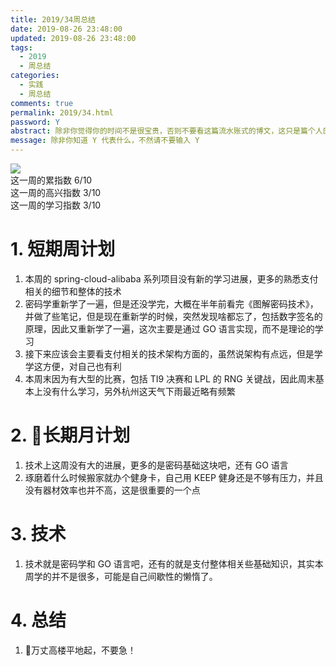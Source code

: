 ```yaml
---
title: 2019/34周总结
date: 2019-08-26 23:48:00
updated: 2019-08-26 23:48:00
tags:
  - 2019
  - 周总结
categories: 
  - 实践
  - 周总结
comments: true
permalink: 2019/34.html  
password: Y
abstract: 除非你觉得你的时间不是很宝贵，否则不要看这篇流水账式的博文，这只是篇个人的工作的学习一个总结而已，没有包含任何的技术细节
message: 除非你知道 Y 代表什么，不然请不要输入 Y
---
```


![][0]  
这一周的累指数 6/10  
这一周的高兴指数 3/10   
这一周的学习指数 3/10  

<!--more-->

# 1. 短期周计划

1. 本周的 spring-cloud-alibaba 系列项目没有新的学习进展，更多的熟悉支付相关的细节和整体的技术
2. 密码学重新学了一遍，但是还没学完，大概在半年前看完《图解密码技术》，并做了些笔记，但是现在重新学的时候，突然发现啥都忘了，包括数字签名的原理，因此又重新学了一遍，这次主要是通过 GO 语言实现，而不是理论的学习
3. 接下来应该会主要看支付相关的技术架构方面的，虽然说架构有点远，但是学学这方便，对自己也有利
4. 本周末因为有大型的比赛，包括 TI9 决赛和 LPL 的 RNG 关键战，因此周末基本上没有什么学习，另外杭州这天气下雨最近略有频繁

# 2. 长期月计划

1. 技术上这周没有大的进展，更多的是密码基础这块吧，还有 GO 语言
2. 琢磨着什么时候搬家就办个健身卡，自己用 KEEP 健身还是不够有压力，并且没有器材效率也并不高，这是很重要的一个点

# 3. 技术

1. 技术就是密码学和 GO 语言吧，还有的就是支付整体相关些基础知识，其实本周学的并不是很多，可能是自己间歇性的懒惰了。

# 4. 总结

1. 万丈高楼平地起，不要急！

[0]: https://leran2deeplearnjavawebtech.oss-cn-beijing.aliyuncs.com/background/2019-08-26%E6%89%AB%E6%AF%922.webp